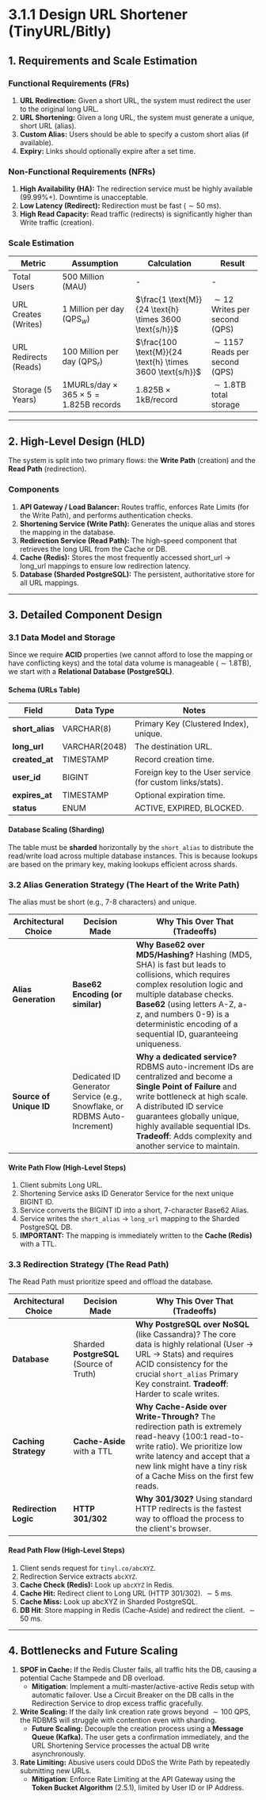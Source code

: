 # 3.1.1 Design URL Shortener (TinyURL/Bitly)

## 1. Requirements and Scale Estimation

### Functional Requirements (FRs)

1. **URL Redirection:** Given a short URL, the system must redirect the user to the original long URL.
2. **URL Shortening:** Given a long URL, the system must generate a unique, short URL (alias).
3. **Custom Alias:** Users should be able to specify a custom short alias (if available).
4. **Expiry:** Links should optionally expire after a set time.

### Non-Functional Requirements (NFRs)

1. **High Availability ($\text{HA}$):** The redirection service must be highly available ($99.99\%+$). Downtime is
   unacceptable.
2. **Low Latency (Redirect):** Redirection must be fast ($\sim 50$ $\text{ms}$).
3. **High Read Capacity:** Read traffic (redirects) is significantly higher than Write traffic (creation).

### Scale Estimation

| Metric                | Assumption                                                                       | Calculation                                               | Result                                      |
|-----------------------|----------------------------------------------------------------------------------|-----------------------------------------------------------|---------------------------------------------|
| Total Users           | 500 Million ($\text{MAU}$)                                                       | -                                                         | -                                           |
| URL Creates (Writes)  | 1 Million per day ($\text{QPS}_{w}$)                                             | $\frac{1 \text{M}}{24 \text{h} \times 3600 \text{s/h}}$   | $\sim 12$ Writes per second ($\text{QPS}$)  |
| URL Redirects (Reads) | 100 Million per day ($\text{QPS}_{r}$)                                           | $\frac{100 \text{M}}{24 \text{h} \times 3600 \text{s/h}}$ | $\sim 1157$ Reads per second ($\text{QPS}$) |
| Storage (5 Years)     | $1 \text{M} \text{URLs}/\text{day} \times 365 \times 5 = 1.825 \text{B}$ records | $1.825 \text{B} \times 1 \text{kB}/\text{record}$         | $\sim 1.8 \text{TB}$ total storage          |

---

## 2. High-Level Design (HLD)

The system is split into two primary flows: the **Write Path** (creation) and the **Read Path** (redirection).

### Components

1. **API Gateway / Load Balancer:** Routes traffic, enforces Rate Limits (for the Write Path), and performs
   authentication checks.
2. **Shortening Service (Write Path):** Generates the unique alias and stores the mapping in the database.
3. **Redirection Service (Read Path):** The high-speed component that retrieves the long URL from the Cache or DB.
4. **Cache (Redis):** Stores the most frequently accessed short_url $\rightarrow$ long_url mappings to ensure low
   redirection latency.
5. **Database (Sharded PostgreSQL):** The persistent, authoritative store for all URL mappings.

---

## 3. Detailed Component Design

### 3.1 Data Model and Storage

Since we require **ACID** properties (we cannot afford to lose the mapping or have conflicting keys) and the total data
volume is manageable ($\sim 1.8 \text{TB}$), we start with a **Relational Database (PostgreSQL)**.

#### Schema ($\text{URLs}$ Table)

| Field           | Data Type                     | Notes                                                     |
|-----------------|-------------------------------|-----------------------------------------------------------|
| **short_alias** | $\text{VARCHAR}(\text{8})$    | Primary Key (Clustered Index), unique.                    |
| **long_url**    | $\text{VARCHAR}(\text{2048})$ | The destination URL.                                      |
| **created_at**  | $\text{TIMESTAMP}$            | Record creation time.                                     |
| **user_id**     | $\text{BIGINT}$               | Foreign key to the User service (for custom links/stats). |
| **expires_at**  | $\text{TIMESTAMP}$            | Optional expiration time.                                 |
| **status**      | $\text{ENUM}$                 | $\text{ACTIVE}$, $\text{EXPIRED}$, $\text{BLOCKED}$.      |

#### Database Scaling (Sharding)

The table must be **sharded** horizontally by the `short_alias` to distribute the read/write load across multiple
database instances. This is because lookups are based on the primary key, making lookups efficient across shards.

### 3.2 Alias Generation Strategy (The Heart of the Write Path)

The alias must be short (e.g., 7-8 characters) and unique.

| Architectural Choice    | Decision Made                                                                                                          | Why This Over That (Tradeoffs)                                                                                                                                                                                                                                                                                                        |
|-------------------------|------------------------------------------------------------------------------------------------------------------------|---------------------------------------------------------------------------------------------------------------------------------------------------------------------------------------------------------------------------------------------------------------------------------------------------------------------------------------|
| **Alias Generation**    | **Base62 Encoding (or similar)**                                                                                       | **Why Base62 over MD5/Hashing?** Hashing ($\text{MD5}$, $\text{SHA}$) is fast but leads to collisions, which requires complex resolution logic and multiple database checks. **Base62** (using letters $\text{A-Z}$, $\text{a-z}$, and numbers $\text{0-9}$) is a deterministic encoding of a sequential ID, guaranteeing uniqueness. |
| **Source of Unique ID** | Dedicated $\text{ID}$ $\text{Generator}$ $\text{Service}$ ($\text{e.g.}$, Snowflake, or $\text{RDBMS}$ Auto-Increment) | **Why a dedicated service?** $\text{RDBMS}$ auto-increment IDs are centralized and become a **Single Point of Failure** and write bottleneck at high scale. A distributed $\text{ID}$ service guarantees globally unique, highly available sequential $\text{IDs}$. **Tradeoff**: Adds complexity and another service to maintain.    |

#### Write Path Flow (High-Level Steps)

1. Client submits $\text{Long}$ $\text{URL}$.
2. $\text{Shortening}$ $\text{Service}$ asks $\text{ID}$ $\text{Generator}$ $\text{Service}$ for the next
   unique $\text{BIGINT}$ $\text{ID}$.
3. $\text{Service}$ converts the $\text{BIGINT}$ $\text{ID}$ into a
   short, $7$-$\text{character}$ $\text{Base62}$ $\text{Alias}$.
4. $\text{Service}$ writes the `short_alias` $\rightarrow$ `long_url` mapping to
   the $\text{Sharded}$ $\text{PostgreSQL}$ DB.
5. **IMPORTANT:** The mapping is immediately written to the **Cache (Redis)** with a $\text{TTL}$.

### 3.3 Redirection Strategy (The Read Path)

The Read Path must prioritize speed and offload the database.

| Architectural Choice  | Decision Made                            | Why This Over That (Tradeoffs)                                                                                                                                                                                                                                                       |
|-----------------------|------------------------------------------|--------------------------------------------------------------------------------------------------------------------------------------------------------------------------------------------------------------------------------------------------------------------------------------|
| **Database**          | Sharded **PostgreSQL** (Source of Truth) | **Why PostgreSQL over NoSQL** (like Cassandra)? The core data is highly relational (User $\rightarrow$ URL $\rightarrow$ Stats) and requires $\text{ACID}$ consistency for the crucial `short_alias` $\text{Primary}$ $\text{Key}$ constraint. **Tradeoff**: Harder to scale writes. |
| **Caching Strategy**  | **Cache-Aside** with a $\text{TTL}$      | **Why Cache-Aside over Write-Through?** The redirection path is extremely read-heavy (100:1 read-to-write ratio). We prioritize low write latency and accept that a new link might have a tiny risk of a $\text{Cache}$ $\text{Miss}$ on the first few reads.                        |
| **Redirection Logic** | **HTTP 301/302**                         | **Why 301/302?** Using standard $\text{HTTP}$ redirects is the fastest way to offload the process to the client's browser.                                                                                                                                                           |

#### Read Path Flow (High-Level Steps)

1. Client sends request for `tinyl.co/abcXYZ`.
2. $\text{Redirection}$ $\text{Service}$ extracts `abcXYZ`.
3. **Cache Check ($\text{Redis}$):** Look up `abcXYZ` in $\text{Redis}$.
4. **Cache Hit:** Redirect client to $\text{Long}$ $\text{URL}$ ($\text{HTTP}$ $301$/$302$). $\sim 5$ $\text{ms}$.
5. **Cache Miss:** Look up abcXYZ in $\text{Sharded}$ $\text{PostgreSQL}$.
6. **DB Hit**: Store mapping in $\text{Redis}$ (Cache-Aside) and redirect the client. $\sim 50$ $\text{ms}$.

---

## 4. Bottlenecks and Future Scaling

1. **SPOF in Cache:** If the Redis Cluster fails, all traffic hits the $\text{DB}$, causing a
   potential $\text{Cache}$ $\text{Stampede}$ and $\text{DB}$ overload.
    - **Mitigation**: Implement a multi-master/active-active $\text{Redis}$ setup with automatic failover. Use
      a $\text{Circuit}$ $\text{Breaker}$ on the $\text{DB}$ calls in the $\text{Redirection}$ $\text{Service}$ to drop
      excess traffic gracefully.
2. **Write Scaling:** If the daily link creation rate grows beyond $\sim 100$ $\text{QPS}$, the $\text{RDBMS}$ will
   struggle with contention even with sharding.
    - **Future Scaling:** Decouple the creation process using a **Message Queue (Kafka).** The user gets a confirmation
      immediately, and the $\text{URL}$ $\text{Shortening}$ $\text{Service}$ processes the actual $\text{DB}$ write
      asynchronously.
3. **Rate Limiting:** Abusive users could $\text{DDoS}$ the $\text{Write}$ $\text{Path}$ by repeatedly submitting new
   URLs.
    - **Mitigation**: Enforce $\text{Rate}$ $\text{Limiting}$ at the $\text{API}$ $\text{Gateway}$ using the **Token
      Bucket Algorithm** (2.5.1), limited by $\text{User}$ $\text{ID}$ or $\text{IP}$ $\text{Address}$.
